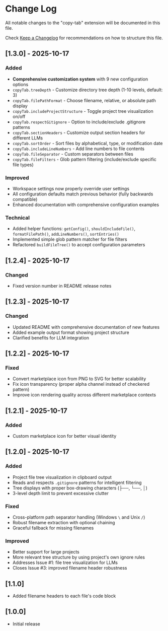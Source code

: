 # Change Log

All notable changes to the "copy-tab" extension will be documented in this file.

Check [Keep a Changelog](http://keepachangelog.com/) for recommendations on how to structure this file.

## [1.3.0] - 2025-10-17

### Added
- **Comprehensive customization system** with 9 new configuration options
- `copyTab.treeDepth` - Customize directory tree depth (1-10 levels, default: 3)
- `copyTab.filePathFormat` - Choose filename, relative, or absolute path display
- `copyTab.includeProjectStructure` - Toggle project tree visualization on/off
- `copyTab.respectGitignore` - Option to include/exclude .gitignore patterns
- `copyTab.sectionHeaders` - Customize output section headers for different LLMs
- `copyTab.sortOrder` - Sort files by alphabetical, type, or modification date
- `copyTab.includeLineNumbers` - Add line numbers to file contents
- `copyTab.fileSeparator` - Custom separators between files
- `copyTab.fileFilters` - Glob pattern filtering (include/exclude specific file types)

### Improved
- Workspace settings now properly override user settings
- All configuration defaults match previous behavior (fully backwards compatible)
- Enhanced documentation with comprehensive configuration examples

### Technical
- Added helper functions: `getConfig()`, `shouldIncludeFile()`, `formatFilePath()`, `addLineNumbers()`, `sortEntries()`
- Implemented simple glob pattern matcher for file filters
- Refactored `buildFileTree()` to accept configuration parameters

## [1.2.4] - 2025-10-17

### Changed
- Fixed version number in README release notes

## [1.2.3] - 2025-10-17

### Changed
- Updated README with comprehensive documentation of new features
- Added example output format showing project structure
- Clarified benefits for LLM integration

## [1.2.2] - 2025-10-17

### Fixed
- Convert marketplace icon from PNG to SVG for better scalability
- Fix icon transparency (proper alpha channel instead of checkered pattern)
- Improve icon rendering quality across different marketplace contexts

## [1.2.1] - 2025-10-17

### Added
- Custom marketplace icon for better visual identity

## [1.2.0] - 2025-10-17

### Added
- Project file tree visualization in clipboard output
- Reads and respects `.gitignore` patterns for intelligent filtering
- Tree displays with proper box-drawing characters (├──, └──, │)
- 3-level depth limit to prevent excessive clutter

### Fixed
- Cross-platform path separator handling (Windows `\` and Unix `/`)
- Robust filename extraction with optional chaining
- Graceful fallback for missing filenames

### Improved
- Better support for large projects
- More relevant tree structure by using project's own ignore rules
- Addresses Issue #1: file tree visualization for LLMs
- Closes Issue #3: improved filename header robustness

## [1.1.0]

- Added filename headers to each file's code block

## [1.0.0]

- Initial release